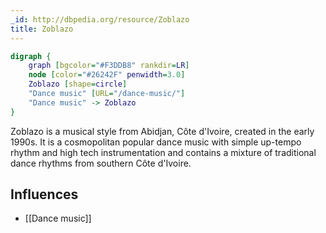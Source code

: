 ```yaml
---
_id: http://dbpedia.org/resource/Zoblazo
title: Zoblazo
---
```


```dot
digraph {
	graph [bgcolor="#F3DDB8" rankdir=LR]
	node [color="#26242F" penwidth=3.0]
	Zoblazo [shape=circle]
	"Dance music" [URL="/dance-music/"]
	"Dance music" -> Zoblazo
}
```

Zoblazo is a musical style from Abidjan, Côte d'Ivoire, created in the early 1990s. It is a cosmopolitan popular dance music with simple up-tempo rhythm and high tech instrumentation and contains a mixture of traditional dance rhythms from southern Côte d'Ivoire.

## Influences
- [[Dance music]]
